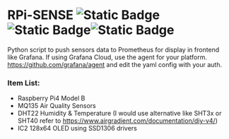 # RPi-SENSE ![Static Badge](https://img.shields.io/badge/Python-14354C?style=for-the-badge&logo=python&logoColor=white)![Static Badge](https://img.shields.io/badge/Shell_Script-121011?style=for-the-badge&logo=gnu-bash&logoColor=white)![Static Badge](https://img.shields.io/badge/Raspberry%20Pi-A22846?style=for-the-badge&logo=Raspberry%20Pi&logoColor=white)
Python script to push sensors data to Prometheus for display in frontend like Grafana. 
If using Grafana Cloud, use the agent for your platform. https://github.com/grafana/agent and edit the yaml config with your auth.

### Item List:
+ Raspberry Pi4 Model B
+ MQ135 Air Quality Sensors
+ DHT22 Humidity & Temperature (I would use alternative like SHT3x or SHT40 refer to https://www.airgradient.com/documentation/diy-v4/)
+ IC2 128x64 OLED using SSD1306 drivers
